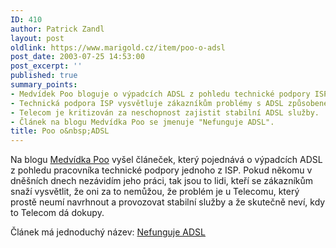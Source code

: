 ```yaml
---
ID: 410
author: Patrick Zandl
layout: post
oldlink: https://www.marigold.cz/item/poo-o-adsl
post_date: 2003-07-25 14:53:00
post_excerpt: ''
published: true
summary_points:
- Medvídek Poo bloguje o výpadcích ADSL z pohledu technické podpory ISP.
- Technická podpora ISP vysvětluje zákazníkům problémy s ADSL způsobené Telecomem.
- Telecom je kritizován za neschopnost zajistit stabilní ADSL služby.
- Článek na blogu Medvídka Poo se jmenuje "Nefunguje ADSL".
title: Poo o&nbsp;ADSL
---
```


<p>
Na blogu <A href="http://www.pooh.cz/">Medvídka Poo</A> vyšel článeček, který pojednává o výpadcích ADSL z pohledu pracovníka technické podpory jednoho z ISP. Pokud někomu v dněšních dnech nezávidím jeho práci, tak jsou to lidi, kteří se zákazníkům snaží vysvětlit, že oni za to nemůžou, že problém je u Telecomu, který prostě neumí navrhnout a provozovat stabilní služby a že skutečně neví, kdy to Telecom dá dokupy.</p>

<p>
Článek má jednoduchý název: <A href="http://www.pooh.cz/a.asp?a=2005522&amp;db=">Nefunguje ADSL</A><FONT size=2></p>
</FONT>